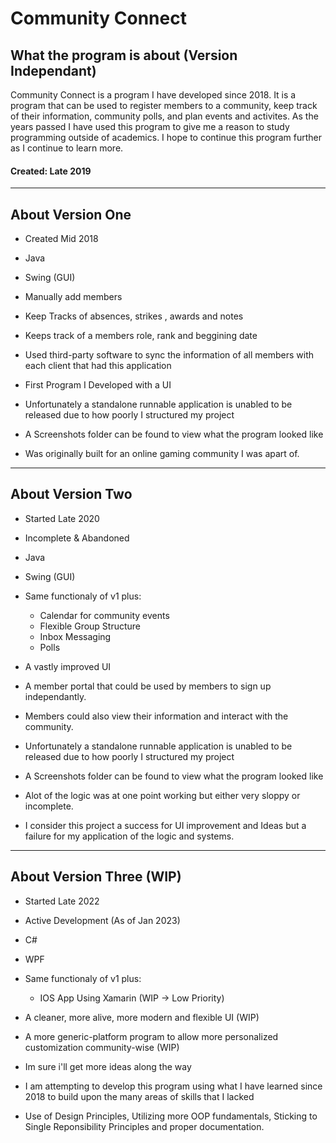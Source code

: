# Community Connect
## What the program is about (Version Independant)
Community Connect is a program I have developed since 2018. It is a program that can be used to register members to a community, keep track of their information, community polls, and plan events and activites. As the years passed I have used this program to give me a reason to study programming outside of academics. I hope to continue this program further as I continue to learn more.

#### Created: Late 2019

-----------------------------------------------------------------------------------------------------------------------------------------------------------------------
## About Version One
 - Created Mid 2018 
 - Java
 - Swing (GUI)
 
 - Manually add members
 - Keep Tracks of absences, strikes , awards and notes
 - Keeps track of a members role, rank and beggining date
 - Used third-party software to sync the information of all members with each client that had this application
 
 - First Program I Developed with a UI
 - Unfortunately a standalone runnable application is unabled to be released due to how poorly I structured my project
 - A Screenshots folder can be found to view what the program looked like
 - Was originally built for an online gaming community I was apart of.
-----------------------------------------------------------------------------------------------------------------------------------------------------------------------
 ## About Version Two
 - Started Late 2020
 - Incomplete & Abandoned
 - Java
 - Swing (GUI)
 
 - Same functionaly of v1 plus:
    - Calendar for community events
    - Flexible Group Structure
    - Inbox Messaging
    - Polls
 - A vastly improved UI
 - A member portal that could be used by members to sign up independantly.
 - Members could also view their information and interact with the community.
 - Unfortunately a standalone runnable application is unabled to be released due to how poorly I structured my project
 - A Screenshots folder can be found to view what the program looked like
 
 - Alot of the logic was at one point working but either very sloppy or incomplete.
 - I consider this project a success for UI improvement and Ideas but a failure for my application of the logic and systems.
 ----------------------------------------------------------------------------------------------------------------------------------------------------------------------
 ## About Version Three (WIP)
  - Started Late 2022
  - Active Development (As of Jan 2023)
  - C#
  - WPF
  
  - Same functionaly of v1 plus:
    - IOS App Using Xamarin (WIP -> Low Priority)
  - A cleaner, more alive, more modern and flexible UI (WIP)
  - A more generic-platform program to allow more personalized customization community-wise (WIP)
  - Im sure i'll get more ideas along the way
 
  - I am attempting to develop this program using what I have learned since 2018 to build upon the many areas of skills that I lacked
  - Use of Design Principles, Utilizing more OOP fundamentals, Sticking to Single Reponsibility Principles and proper documentation.
  
